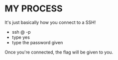 # MY PROCESS

It's just basically how you connect to a SSH!
- ssh <user>@<provided host> -p <provided port number>
- type yes
- type the password given

Once you're connected, the flag will be given to you.
